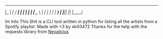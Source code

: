  ___ ___ _____ ____  
|_ _|_ _|_   _/ ___| 
 | | | |  | | \___ \ 
 | | | |  | |  ___) |
|___|___| |_| |____/ 
                     
Im Into This Shit is a CLI tool written in python for listing all the artists from a Spotify playlist. Made with <3 by skill3472
Thanks for the help with the requests library from [Nevalicjus](https://n3v.xyz/)